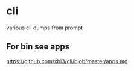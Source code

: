 # cli
various cli dumps from prompt


## For bin see apps
https://github.com/xbl3/cli/blob/master/apps.md    

